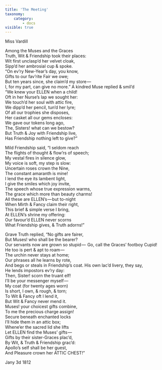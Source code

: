 ```yaml
---
title: 'The Meeting'
taxonomy:
    category:
        - docs
visible: true
---
```


<div class="author">Miss Vardill</div>

Among the Muses and the Graces  
Truth, Wit & Friendship took their places:  
Wit first unclasp’d her velvet cloak,  
Sipp’d her ambrosial cup & spoke.  
“On ev’ry New-Year’s day, you know,  
Gifts to our fav’rite Fair we owe;  
But ten years since, she claim’d my store —   
I, for my part, can give no more.”
A kindred Muse replied & smil’d  
“We knew your ELLEN when a child!  
Oft in her Nurse’s lap we sought her:  
We touch’d her soul with attic fire,  
We dipp’d her pencil, tun’d her lyre;  
Of all our trophies she disposes,  
Her casket all our gems encloses:  
We gave our tokens long ago,  
The, Sisters! what can we bestow?  
But Truth & Joy with Friendship live,  
Has Friendship nothing left to give?”

Mild Friendship said, “I seldom reach  
The flights of thought & flow’rs of speech;  
My vestal fires in silence glow,  
My voice is soft, my step is slow:  
Uncertain roses crown the Nine,  
The constant amaranth is mine!  
I lend the eye its lambent light,  
I give the smiles which joy invite,  
The speech whose true expression warms,  
The grace which more than beauty charms!  
All these are ELLEN’s — but to-night  
When Mirth & Fancy claim their right,  
This brief & simple verse I bring,  
At ELLEN’s shrine my offering:  
Our favour’d ELLEN never scorns  
What Friendship gives, & Truth adorns!”

Grave Truth replied, “No gifts are fairer,  
But Muses! who shall be the bearer?  
Our servants now are grown so stupid —  
Go, call the Graces’ footboy Cupid!  
He too is pert & apt to roam —   
The urchin never stays at home;  
Our phrases all he learns by rote,  
And begs or steals in Friendship’s coat.
His own lac’d livery, they say,  
He lends impostors ev’ry day:  
Then, Sister! scorn the truant elf!  
I’ll be your messenger myself —   
My coat (for twenty ages worn)  
Is short, I own, & rough, & torn;  
To Wit & Fancy oft I lend it,  
But Wit & Fancy never mend it.  
Muses! your choicest gifts combine,  
To me the precious charge assign!  
Secure beneath enchanted locks  
I’ll hide them in an attic box;  
Whene’er the sacred lid she lifts  
Let ELLEN find the Muses’ gifts —   
Gifts by their sister-Graces plac’d,  
By Wit, & Truth & Friendship grac’d:  
Apollo’s self shall be her guest,  
And Pleasure crown her ATTIC CHEST!”

Jany 3d 1812